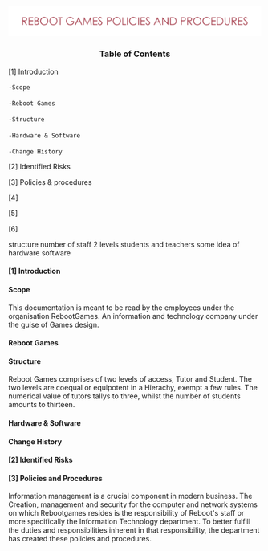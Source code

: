 <img src="https://github.com/matthewsides/Reboot-Games-Policies-and-Procedures/blob/master/RG_H_Text.png" width="550">



### <p align="center"> Table of Contents  </p>



[1] Introduction

    -Scope
   
    -Reboot Games
    
    -Structure
    
    -Hardware & Software

    -Change History 

[2] Identified Risks

[3] Policies & procedures

[4]

[5]

[6]

structure number of staff
2 levels students and teachers
some idea of hardware software

 #### [1] Introduction


#### Scope

This documentation is meant to be read by the employees under the organisation RebootGames. An information and technology company under the guise of Games design.

#### Reboot Games

#### Structure

Reboot Games comprises of two levels of access, Tutor and Student. The two levels are coequal or equipotent in a Hierachy, exempt a few rules.  The numerical value of tutors tallys to three, whilst the number of students amounts to thirteen. 

#### Hardware & Software

#### Change History


#### [2] Identified Risks


#### [3] Policies and Procedures

Information management is a crucial component in modern business. The Creation, management and security for the computer and network systems on which Rebootgames resides is the responsibility of Reboot's staff or more specifically the Information Technology department. To better fulfill the duties and responsibilities inherent in that responsibility, the department has created these policies and procedures.

